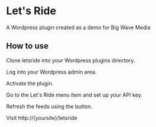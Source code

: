 # Let's Ride

A Wordpress plugin created as a demo for Big Wave Media

## How to use

Clone letsride into your Wordpress plugins directory.

Log into your Wordpress admin area.

Activate the plugin.

Go to the Let's Ride menu item and set up your API key.

Refresh the feeds using the button.

Visit http://{yoursite}/letsride
